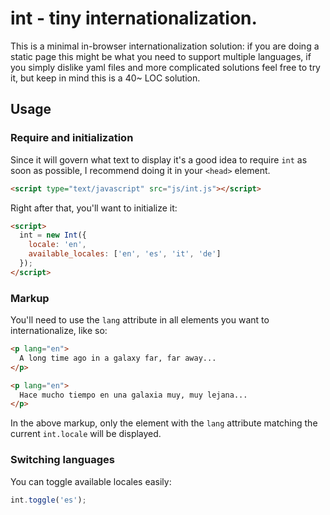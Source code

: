 # int - tiny internationalization.

This is a minimal in-browser internationalization solution: if you are doing a static page this might be what you need to support multiple languages, if you simply dislike yaml files and more complicated solutions feel free to try it, but keep in mind this is a 40~ LOC solution.


## Usage


### Require and initialization

Since it will govern what text to display it's a good idea to require `int` as soon as possible, I recommend doing it in your `<head>` element.

```html
<script type="text/javascript" src="js/int.js"></script>
```

Right after that, you'll want to initialize it:

```html
<script>
  int = new Int({
    locale: 'en',
    available_locales: ['en', 'es', 'it', 'de']
  });
</script>
```

### Markup

You'll need to use the `lang` attribute in all elements you want to internationalize, like so:

```html
<p lang="en">
  A long time ago in a galaxy far, far away...
</p>

<p lang="en">
  Hace mucho tiempo en una galaxia muy, muy lejana...
</p>
```

In the above markup, only the element with the `lang` attribute matching the current `int.locale` will be displayed.

### Switching languages

You can toggle available locales easily:

```javascript
int.toggle('es');
```

